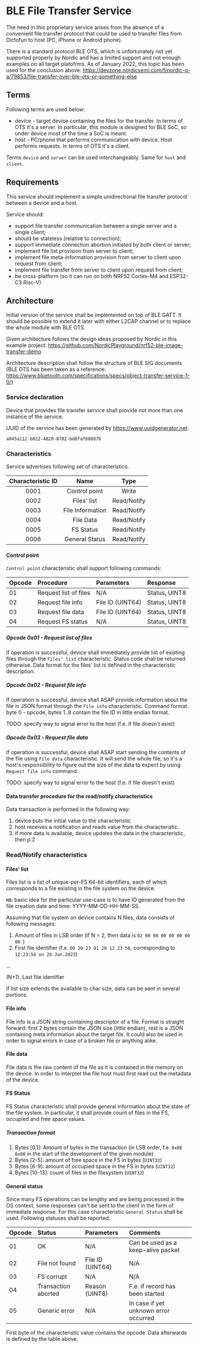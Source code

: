 # BLE File Transfer Service

The need in this proprietary service arises from the absence of a convenient file transfer protocol 
that could be used to transfer files from Dictofun to host (PC, iPhone or Android phone). 

There is a standard protocol BLE OTS, which is unfortunately not yet supported properly by Nordic and
has a limited support and not enough examples on all target platofrms. As of January 2022, this topic has
been used for the conclusion above: https://devzone.nordicsemi.com/f/nordic-q-a/79853/file-transfer-over-ble-ots-or-something-else

## Terms

Following terms are used below:

* device - target device containing the files for the transfer. In terms of OTS it's a server. In particular,
this module is designed for BLE SoC, so under device most of the time a SoC is meant.
* host - PC/phone that performs communication with device. Host performs requests. In terms of OTS it's a client.

Terms `device` and `server` can be used interchangeably. Same for `host` and `client`.

## Requirements

This service should implement a simple unidirectional file transfer protocol between a device and a host.

Service should: 
- support file transfer communication between a single server and a single client;
- should be stateless (relative to connection);
- support immediate connection abortion initiated by both client or server;
- implement file list provision from server to client;
- implement file meta-information provision from server to client upon request from client;
- implement file transfer from server to client upon request from client;
- be cross-platform (so it can run on both NRF52 Cortex-M4 and ESP32-C3 Risc-V)

## Architecture

Initial version of the service shall be implemented on top of BLE GATT. It should be possible to extend it later
with either L2CAP channel or to replace the whole module with BLE OTS.

Given architecture follows the design ideas proposed by Nordic in this example project: https://github.com/NordicPlayground/nrf52-ble-image-transfer-demo

Architecture description shall follow the structure of BLE SIG documents (BLE OTS has been taken as a reference: https://www.bluetooth.com/specifications/specs/object-transfer-service-1-0/)

### Service declaration

Device that provides file transfer service shall provide not more than one instance of the service.

UUID of the service has been generated by https://www.uuidgenerator.net:

```
a045a112-b822-4820-8782-bd8faf68807b
```

### Characteristics

Service advertises following set of characteristics.

| Characteristic ID | Name             | Type        |
|:-----------------:|:----------------:|:-----------:|
| 0001              | Control point    | Write       |
| 0002              | Files' list      | Read/Notify |
| 0003              | File Information | Read/Notify |
| 0004              | File Data        | Read/Notify |
| 0005              | FS Status        | Read/Notify |
| 0006              | General Status   | Read/Notify |

#### Control point

`Control point` characteristic shall support following commands:

| Opcode | Procedure                | Parameters        |Response       |
|:-------|:-------------------------|:------------------|:--------------|
| 01     | Request list of files    | N/A               | Status, UINT8 |
| 02     | Request file info        | File ID (UINT64)  | Status, UINT8 |
| 03     | Request file data        | File ID (UINT64)  | Status, UINT8 |
| 04     | Request FS status        | N/A               | Status, UINT8 |


##### Opcode 0x01 - Request list of files

If operation is successful, device shall immediately provide list of existing files through the `Files' list` characteristic. Status code shall be returned otherwise. Data format for the files' list is defined in the characteristic description.

##### Opcode 0x02 - Request file info

If operation is successful, device shall ASAP provide information about the file in JSON format through the `File info` characteristic.
Command format: byte 0 - opcode, bytes 1..8 contain the file ID in little endian format. 

TODO: specify way to signal error to the host (f.e. if file doesn't exist)

##### Opcode 0x03 - Request file data

If operation is successful, device shall ASAP start sending the contents of the file using `File data` characteristic. It will send the whole file, so it's a host's responsibility to figure out the size of the data to expect 
by using `Request file info` command.

TODO: specify way to signal error to the host (f.e. if file doesn't exist)

#### Data transfer procedure for the read/notify characteristics

Data transaction is performed in the following way:
1. device puts the initial value to the characteristic
2. host receives a notification and reads value from the characteristic.
3. if more data is available, device updates the data in the characteristic, then p.2

### Read/Notify characteristics

#### Files' list

Files list is a list of unique-per-FS 64-bit identifiers, each of which corresponds to a file existing in the file system on the device. 

`NB`: basic idea for the particular use-case is to have ID generated from the file creation date and time: YYYY-MM-DD-HH-MM-SS.

Assuming that file system on device contains N files, data consists of following messages:
1. Amount of files in LSB order (if N = 2, then data is `02 00 00 00 00 00 00 00 `)
2. First file identifier (f.e. `00 20 23 01 20 12 23 56`, corresponding to `12:23:56 on 20.Jan.2023`)

... 

(N+1). Last file identifier

If list size extends the available to char size, data can be sent in several portions.

#### File info

File info is a JSON string containing descriptor of a file. Format is straight forward: first 2 bytes contain the JSON size (little endian), rest is a JSON containing meta information about the target file.
It could also be used in order to signal errors in case of a broken file or anything alike. 

#### File data

File data is the raw content of the file as it is contained in the memory on the device. In order to interptet the file host must first read out the metadata of the device.

#### FS Status

FS Status characteristic shall provide general information about the state of the file system. In particular, it shall provide count of files in the FS,
occupied and free space values. 

##### Transaction format

1. Bytes [0,1]: Amount of bytes in the transaction (in LSB order, f.e. `0x0E 0x00` in the start of the development of the given module)
2. Bytes [2-5]: amount of free space in the FS in bytes (`UINT32`)
3. Bytes [6-9]: amount of occupied space in the FS in bytes (`UINT32`)
3. Bytes [10-13]: count of files in the filesystem (`UINT32`)

#### General status

Since many FS operations can be lengthy and are being processed in the OS context, some responses can't be
sent to the client in the form of immediate response. For this case characteristic `General Status` shall be used.
Following statuses shall be reported:

| Opcode | Status                   | Parameters        | Comments                              |
|:-------|:-------------------------|:------------------|:--------------------------------------|
| 01     | OK                       | N/A               | Can be used as a keep-alive packet    |
| 02     | File not found           | File ID (UINT64)  | N/A                                   |
| 03     | FS corrupt               | N/A               | N/A                                   |
| 04     | Transaction aborted      | Reason (UINT8)    | F.e. if record has been started       |
| 05     | Generic error            | N/A               | In case if yet unknown error occurred |

First byte of the characteristic value contains the opcode.
Data afterwards is defined by the table above.
